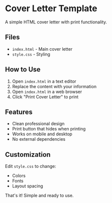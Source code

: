 # Cover Letter Template

A simple HTML cover letter with print functionality.

## Files

- `index.html` - Main cover letter
- `style.css` - Styling

## How to Use

1. Open `index.html` in a text editor
2. Replace the content with your information
3. Open `index.html` in a web browser
4. Click "Print Cover Letter" to print

## Features

- Clean professional design
- Print button that hides when printing
- Works on mobile and desktop
- No external dependencies

## Customization

Edit `style.css` to change:
- Colors
- Fonts
- Layout spacing

That's it! Simple and ready to use.

